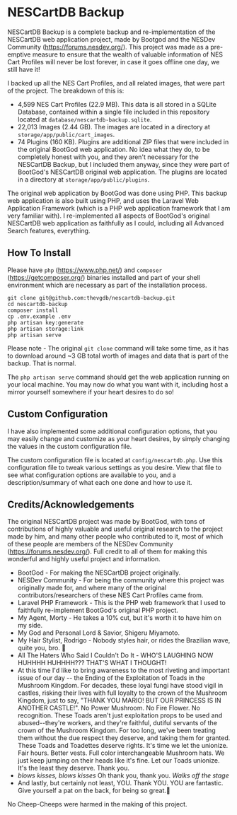 # NESCartDB Backup

NESCartDB Backup is a complete backup and re-implementation of the NESCartDB web application project, made by Bootgod and the NESDev Community (https://forums.nesdev.org/). This project was made as a pre-emptive measure to ensure that the wealth of valuable information of NES Cart Profiles will never be lost forever, in case it goes offline one day, we still have it!

I backed up all the NES Cart Profiles, and all related images, that were part of the project. The breakdown of this is:

* 4,599 NES Cart Profiles (22.9 MB). This data is all stored in a SQLite Database, contained within a single file included in this repository located at `database/nescartdb-backup.sqlite`.
* 22,013 Images (2.44 GB). The images are located in a directory at `storage/app/public/cart_images`.
* 74 Plugins (160 KB). Plugins are additional ZIP files that were included in the original BootGod web application. No idea what they do, to be completely honest with you, and they aren't necessary for the NESCartDB Backup, but I included them anyway, since they were part of BootGod's NESCartDB original web application. The plugins are located in a directory at `storage/app/public/plugins`.

The original web application by BootGod was done using PHP. This backup web application is also built using PHP, and uses the Laravel Web Application Framework (which is a PHP web application framework that I am very familiar with). I re-implemented all aspects of BootGod's original NESCartDB web application as faithfully as I could, including all Advanced Search features, everything.

## How To Install

Please have `php` (https://www.php.net/) and `composer` (https://getcomposer.org/) binaries installed and part of your shell environment which are necessary as part of the installation process.

```shell
git clone git@github.com:thevgdb/nescartdb-backup.git
cd nescartdb-backup
composer install
cp .env.example .env
php artisan key:generate
php artisan storage:link
php artisan serve
```

Please note - The original `git clone` command will take some time, as it has to download around ~3 GB total worth of images and data that is part of the backup. That is normal.

The `php artisan serve` command should get the web application running on your local machine. You may now do what you want with it, including host a mirror yourself somewhere if your heart desires to do so!

## Custom Configuration

I have also implemented some additional configuration options, that you may easily change and customize as your heart desires, by simply changing the values in the custom configuration file.

The custom configuration file is located at `config/nescartdb.php`. Use this configuration file to tweak various settings as you desire. View that file to see what configuration options are available to you, and a description/summary of what each one done and how to use it.

## Credits/Acknowledgements

The original NESCartDB project was made by BootGod, with tons of contributions of highly valuable and useful original research to the project made by him, and many other people who contributed to it, most of which of these people are members of the NESDev Community (https://forums.nesdev.org/). Full credit to all of them for making this wonderful and highly useful project and information.

* BootGod - For making the NESCartDB project originally.
* NESDev Community - For being the community where this project was originally made for, and where many of the original contributors/researchers of these NES Cart Profiles came from.
* Laravel PHP Framework - This is the PHP web framework that I used to faithfully re-implement BootGod's original PHP project. 
* My Agent, Morty - He takes a 10% cut, but it's worth it to have him on my side.
* My God and Personal Lord & Savior, Shigeru Miyamoto.
* My Hair Stylist, Rodrigo - Nobody styles hair, or rides the Brazilian wave, quite you, bro. 🤙
* All The Haters Who Said I Couldn't Do It - WHO'S LAUGHING NOW HUHHHH HUHHHH??? THAT'S WHAT I THOUGHT!
* At this time I'd like to bring awareness to the most riveting and important issue of our day -- the Ending of the Exploitation of Toads in the Mushroom Kingdom. For decades, these loyal fungi have stood vigil in castles, risking their lives with full loyalty to the crown of the Mushroom Kingdom, just to say, "THANK YOU MARIO! BUT OUR PRINCESS IS IN ANOTHER CASTLE!".  No Power Mushroom.  No Fire Flower.  No recognition.  These Toads aren't just exploitation props to be used and abused--they're workers, and they're faithful, dutiful servants of the crown of the Mushroom Kingdom.  For too long, we've been treating them without the due respect they deserve, and taking them for granted.  These Toads and Toadettes deserve rights.  It's time we let the unionize.  Fair hours.  Better vests.  Full color interchangeable Mushroom hats.  We just keep jumping on their heads like it's fine.  Let our Toads unionize.  It's the least they deserve.  Thank you.
* *blows kisses, blows kisses* Oh thank you, thank you. *Walks off the stage*
* And lastly, but certainly not least, YOU. Thank YOU. YOU are fantastic. Give yourself a pat on the back, for being so great.💯

No Cheep-Cheeps were harmed in the making of this project.
